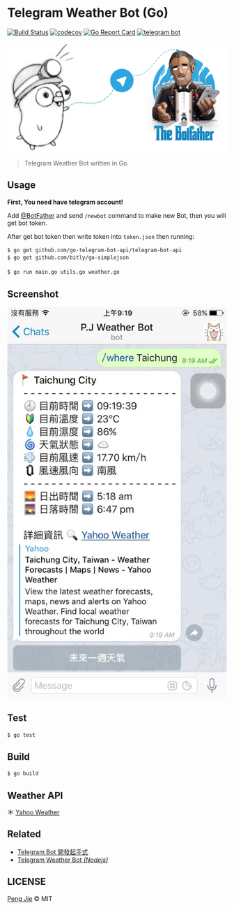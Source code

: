 # Telegram Weather Bot (Go)

[![Build Status](https://img.shields.io/travis/neighborhood999/go-telegram-weather-bot.svg?style=flat-square)](https://travis-ci.org/neighborhood999/go-telegram-weather-bot)
[![codecov](https://img.shields.io/codecov/c/github/neighborhood999/go-telegram-weather-bot.svg?style=flat-square)](https://codecov.io/gh/neighborhood999/go-telegram-weather-bot)
[![Go Report Card](https://goreportcard.com/badge/github.com/neighborhood999/go-telegram-weather-bot?style=flat-square)](https://goreportcard.com/report/github.com/neighborhood999/go-telegram-weather-bot)
[![telegram bot](https://img.shields.io/badge/telegram-bot-blue.svg?style=flat-square)](https://github.com/neighborhood999/go-telegram-weather-bot)

![](./screenshot/telegramBot-written-in-Go.png)

> Telegram Weather Bot written in Go.

## Usage

**First, You need have telegram account!**  

Add [@BotFather](https://telegram.me/BotFather) and send `/newbot` command to make new Bot, then you will get bot token.  

After get bot token then write token into `token.json` then running:
```sh
$ go get github.com/go-telegram-bot-api/telegram-bot-api
$ go get github.com/bitly/go-simplejson

$ go run main.go utils.go weather.go
```

## Screenshot

![telegram-weather-bot](./screenshot/tg-weather-bot.jpg)

## Test

```sh
$ go test
```

## Build

```sh
$ go build
```

## Weather API

☀️ [Yahoo Weather](https://developer.yahoo.com/weather/)

## Related

- [Telegram Bot 開發起手式](http://neighborhood999.github.io/2016/07/19/Develop-telegram-bot/)
- [Telegram Weather Bot _(Nodejs)_](https://github.com/neighborhood999/telegram-weather-bot)

## LICENSE

[Peng Jie](https://github.com/neighborhood999) © MIT
